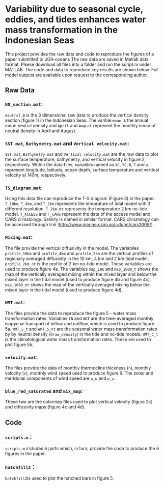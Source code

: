 # Variability due to seasonal cycle, eddies, and tides enhances water mass transformation in the Indonesian Seas
This project provides the raw data and code to reproduce the figures of a paper submitted to JGR-oceans
The raw data are saved in Matlab data format. Plsese download all files into a folder and run the script.m under MATLAB. The code and data to reproduce key results are shown below. Full model outputs are available upon request to the corresponding author.

## Raw Data

### `ND_section.mat`:
 
`neutral_D` is the 3 dimensional raw data to produce the vertical density section (figure 1) in the Indonesian Seas. The varible `mean` is the annual mean neutral density and `April` and `August` represent the monthly mean of neutral density in April and August. 

### `SST.mat`, `Bathymetry.mat` and `Vertical velocity.mat`:
 
`SST.mat`, `Bathymetry.mat` and `Vertical velocity.mat` are the raw data to plot the surface temperature, bathymetry, and vertical velocity in figure 2, respectively. Within the data files, variables named as `XC`, `YC`, `D`, `T` and `w` represent longitude, latitude, ocean depth, surface temperature and vertical velocity at 140m, respectively. 

### `TS_diagram.mat`:

Using this data file can reproduce the T-S diagram (Figure 3) in the paper. `T_10km`, `T_4km`, and `T_2km` represents the temprature of tidal model with 3 different resolution. `T_2km_nt` represents the temperature 2 km no-tide model. `T_ACCESS` and `T_CARS` represent the data of the access model and CARS climatology. Salinity is named in similar format.
CARS climatology can be accessed through link (http://www.marine.csiro.au/~dunn/cars2009/).

### `Mixing.mat`:

The file provide the vertical diffusivity in the model. The variabiles `profile_10km` and `profile_4km` and `profile_2km` are the vertical profiles of regionally averaged diffusivity in the 10 km, 4 km and 2 km tidal model. `profile_2km_nt` is the profile of 2 km no-tide model. These variabiles are used to produce figure 4a. The variables `map_100` and `map_1000_t` shows the map of the vertically averaged mixing within the mixed layer and below the mixed layer in the tidal model (used to produce figure 4b and figure 4c). `map_1000_nt` shows the map of the vertically averaged mixing below the mixed layer in the tidal model (used to produce figure 4d). 

### `WMT.mat`:

The files provide the data to reproduce the figure 5 - water mass transformation rates. Variables `IN` and `OUT` are the time-averaged monthly isopycnal transport of inflow and outflow, which is used to produce figure 5a. `WMT_S_t` and `WMT_S_nt` are the seasonal water mass transformation rates by by neutral density (`Draw_density`) in the tide and no-tide models. `WMT_C_t` is the climatological water mass transformation rates. These are used to plot figure 5b.

### `velocity.mat`:

The files provide the data of monthly thermocline thickness (`h`), monthly velocity (`v`), monthly wind speed used to produce figure 6. The zonal and meridonal components of wind speed are `w_u` and `w_v`.

### `blue_red_saturated` and `mix_map`:

These two are the colormap files used to plot vertical velocity (figure 2c) and diffusivity maps (figure 4c and 4d).

## Code

### `scripts.m`：

`scripts.m` includes 6 parts which, in turn, provide the code to produce the 6 figures in the paper.
### `hatchfill2`：
`hatchfill2`is used to plot the hatched bars in figure 5.
